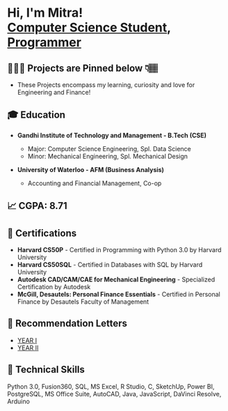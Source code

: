 <h1>Hi, I'm Mitra! <br/><a href="https://github.com/mitraboga">Computer Science Student</a>, <a href="https://www.linkedin.com/in/bogamitra/">Programmer</a>

<h2>🧑🏽‍💻 Projects are Pinned below 👇🏽</h2>

- These Projects encompass my learning, curiosity and love for Engineering and Finance!

<h2>🎓 Education</h2>

- <b>Gandhi Institute of Technology and Management - B.Tech (CSE)</b>
  - Major: Computer Science Engineering, Spl. Data Science
  - Minor: Mechanical Engineering, Spl. Mechanical Design

- <b>University of Waterloo - AFM (Business Analysis)</b>
  - Accounting and Financial Management, Co-op

<h2>📈 CGPA: 8.71</h2>

<h2>📜 Certifications</h2>

- <b>Harvard CS50P</b> - Certified in Programming with Python 3.0 by Harvard University
- <b>Harvard CS50SQL</b> - Certified in Databases with SQL by Harvard University
- <b>Autodesk CAD/CAM/CAE for Mechanical Engineering</b> - Specialized Certification by Autodesk
- <b>McGill, Desautels: Personal Finance Essentials</b> - Certified in Personal Finance by Desautels Faculty of Management

<h2>📩 Recommendation Letters</h2>

- [YEAR I](https://github.com/mitraboga/Recommendation_Letters/tree/YEAR-I)
- [YEAR II](https://github.com/mitraboga/Recommendation_Letters/tree/YEAR-II)

<h2>🦾 Technical Skills</h2>

Python 3.0, Fusion360, SQL, MS Excel, R Studio, C, SketchUp, Power BI, PostgreSQL, MS Office Suite, AutoCAD, Java, JavaScript, DaVinci Resolve, Arduino

<!--
**joshmadakor1/joshmadakor1** is a ✨ _special_ ✨ repository because its `README.md` (this file) appears on your GitHub profile.

Here are some ideas to get you started:

- 🔭 I’m currently working on ...
- 🌱 I’m currently learning ...
- 👯 I’m looking to collaborate on ...
- 🤔 I’m looking for help with ...
- 💬 Ask me about ...
- 📫 How to reach me: ...
- 😄 Pronouns: ...
- ⚡ Fun fact: ...
-->
